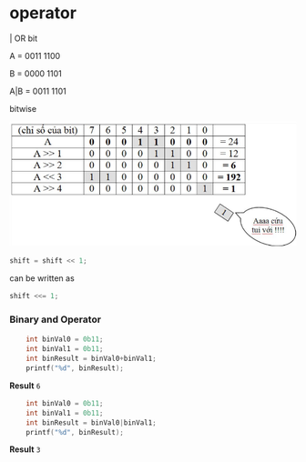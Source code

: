 # operator

| OR bit

A = 0011 1100

B = 0000 1101

A|B = 0011 1101

bitwise

![](bitwise.png)

```c
shift = shift << 1;
```
can be written as
```c
shift <<= 1;
```

### Binary and Operator

```c
	int binVal0 = 0b11;
	int binVal1 = 0b11;
	int binResult = binVal0+binVal1;
	printf("%d", binResult);
```	
**Result** ``6``

```c
	int binVal0 = 0b11;
	int binVal1 = 0b11;
	int binResult = binVal0|binVal1;
	printf("%d", binResult);
```
**Result** ``3``